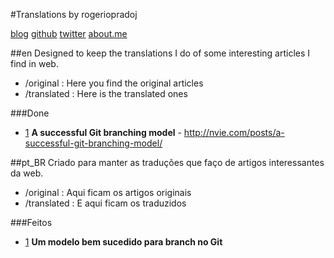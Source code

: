#Translations by rogeriopradoj

[blog]
[github]
[twitter]
[about.me]

##en
Designed to keep the translations I do of some interesting articles I find in web.

* /original : Here you find the original articles
* /translated : Here is the translated ones

###Done

* [1] **A successful Git branching model** - http://nvie.com/posts/a-successful-git-branching-model/

##pt_BR
Criado para manter as traduções que faço de artigos interessantes da web.

* /original : Aqui ficam os artigos originais
* /translated : E aqui ficam os traduzidos

###Feitos
* [1] **Um modelo bem sucedido para branch no Git**

[1]: https://github.com/rogeriopradoj/translations/blob/master/translated/a-successful-git-branching-model.md

[blog]: http://rogeriopradoj.com
[github]: http://github.com/rogeriopradoj
[twitter]: http://twitter.com/rogeriopradoj
[about.me]: http://about.me/rogeriopradoj